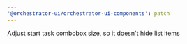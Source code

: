 ```yaml
---
'@orchestrator-ui/orchestrator-ui-components': patch
---
```


Adjust start task combobox size, so it doesn't hide list items
